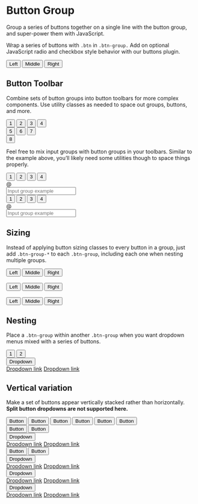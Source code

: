 # Button Group

<p class="lead">Group a series of buttons together on a single line with the button group, and super-power them with JavaScript.</p>

Wrap a series of buttons with `.btn` in `.btn-group.` Add on optional JavaScript radio and checkbox style behavior with our buttons plugin.

<example>
    <div class="btn-group" role="group" aria-label="Basic example">
        <button type="button" class="btn btn-secondary">Left</button>
        <button type="button" class="btn btn-secondary">Middle</button>
        <button type="button" class="btn btn-secondary">Right</button>
    </div>
</example>

## Button Toolbar

Combine sets of button groups into button toolbars for more complex components. Use utility classes as needed to space out groups, buttons, and more.

<example>
    <div class="btn-toolbar" role="toolbar" aria-label="Toolbar with button groups">
        <div class="btn-group mr-2" role="group" aria-label="First group">
            <button type="button" class="btn btn-secondary">1</button>
            <button type="button" class="btn btn-secondary">2</button>
            <button type="button" class="btn btn-secondary">3</button>
            <button type="button" class="btn btn-secondary">4</button>
        </div>
        <div class="btn-group mr-2" role="group" aria-label="Second group">
            <button type="button" class="btn btn-secondary">5</button>
            <button type="button" class="btn btn-secondary">6</button>
            <button type="button" class="btn btn-secondary">7</button>
        </div>
        <div class="btn-group" role="group" aria-label="Third group">
            <button type="button" class="btn btn-secondary">8</button>
        </div>
    </div>
</example>

Feel free to mix input groups with button groups in your toolbars. Similar to the example above, you’ll likely need some utilities though to space things properly.

<example>
    <div class="btn-toolbar mb-3" role="toolbar" aria-label="Toolbar with button groups">
        <div class="btn-group mr-2" role="group" aria-label="First group">
            <button type="button" class="btn btn-secondary">1</button>
            <button type="button" class="btn btn-secondary">2</button>
            <button type="button" class="btn btn-secondary">3</button>
            <button type="button" class="btn btn-secondary">4</button>
        </div>
        <div class="input-group">
            <div class="input-group-prepend">
            <div class="input-group-text" id="btnGroupAddon">@</div>
            </div>
            <input type="text" class="form-control" placeholder="Input group example" aria-label="Input group example" aria-describedby="btnGroupAddon">
        </div>
    </div>
    <div class="btn-toolbar justify-content-between" role="toolbar" aria-label="Toolbar with button groups">
        <div class="btn-group" role="group" aria-label="First group">
            <button type="button" class="btn btn-secondary">1</button>
            <button type="button" class="btn btn-secondary">2</button>
            <button type="button" class="btn btn-secondary">3</button>
            <button type="button" class="btn btn-secondary">4</button>
        </div>
        <div class="input-group">
            <div class="input-group-prepend">
            <div class="input-group-text" id="btnGroupAddon2">@</div>
            </div>
            <input type="text" class="form-control" placeholder="Input group example" aria-label="Input group example" aria-describedby="btnGroupAddon2">
        </div>
    </div>
</example>

## Sizing

Instead of applying button sizing classes to every button in a group, just add `.btn-group-*` to each `.btn-group`, including each one when nesting multiple groups.

<example>
    <div class="btn-group btn-group-lg" role="group" aria-label="Large button group">
        <button type="button" class="btn btn-secondary">Left</button>
        <button type="button" class="btn btn-secondary">Middle</button>
        <button type="button" class="btn btn-secondary">Right</button>
    </div>
    <br>
    <div class="btn-group" role="group" aria-label="Default button group">
        <button type="button" class="btn btn-secondary">Left</button>
        <button type="button" class="btn btn-secondary">Middle</button>
        <button type="button" class="btn btn-secondary">Right</button>
    </div>
    <br>
    <div class="btn-group btn-group-sm" role="group" aria-label="Small button group">
        <button type="button" class="btn btn-secondary">Left</button>
        <button type="button" class="btn btn-secondary">Middle</button>
        <button type="button" class="btn btn-secondary">Right</button>
    </div>
</example>

## Nesting

Place a `.btn-group` within another `.btn-group` when you want dropdown menus mixed with a series of buttons.

<example>
    <div class="btn-group" role="group" aria-label="Button group with nested dropdown">
        <button type="button" class="btn btn-secondary">1</button>
        <button type="button" class="btn btn-secondary">2</button>
        <div class="btn-group" role="group">
            <button id="btnGroupDrop1" type="button" class="btn btn-secondary dropdown-toggle" data-toggle="dropdown" aria-haspopup="true" aria-expanded="false">
                Dropdown
            </button>
            <div class="dropdown-menu" aria-labelledby="btnGroupDrop1">
                <a class="dropdown-item" href="#">Dropdown link</a>
                <a class="dropdown-item" href="#">Dropdown link</a>
            </div>
        </div>
    </div>
</example>

## Vertical variation

Make a set of buttons appear vertically stacked rather than horizontally. **Split button dropdowns are not supported here.**

<example>
    <div class="btn-group-vertical" role="group" aria-label="Vertical button group">
        <button type="button" class="btn btn-secondary">Button</button>
        <button type="button" class="btn btn-secondary">Button</button>
        <button type="button" class="btn btn-secondary">Button</button>
        <button type="button" class="btn btn-secondary">Button</button>
        <button type="button" class="btn btn-secondary">Button</button>
        <button type="button" class="btn btn-secondary">Button</button>
    </div>
</example>

<example>
    <div class="btn-group-vertical" role="group" aria-label="Vertical button group">
        <button type="button" class="btn btn-secondary">Button</button>
        <button type="button" class="btn btn-secondary">Button</button>
        <div class="btn-group" role="group">
            <button id="btnGroupVerticalDrop1" type="button" class="btn btn-secondary dropdown-toggle" data-toggle="dropdown" aria-haspopup="true" aria-expanded="false">
                Dropdown
            </button>
            <div class="dropdown-menu" aria-labelledby="btnGroupVerticalDrop1">
                <a class="dropdown-item" href="#">Dropdown link</a>
                <a class="dropdown-item" href="#">Dropdown link</a>
            </div>
        </div>
        <button type="button" class="btn btn-secondary">Button</button>
        <button type="button" class="btn btn-secondary">Button</button>
        <div class="btn-group" role="group">
            <button id="btnGroupVerticalDrop2" type="button" class="btn btn-secondary dropdown-toggle" data-toggle="dropdown" aria-haspopup="true" aria-expanded="false">
                Dropdown
            </button>
            <div class="dropdown-menu" aria-labelledby="btnGroupVerticalDrop2">
                <a class="dropdown-item" href="#">Dropdown link</a>
                <a class="dropdown-item" href="#">Dropdown link</a>
            </div>
        </div>
        <div class="btn-group" role="group">
            <button id="btnGroupVerticalDrop3" type="button" class="btn btn-secondary dropdown-toggle" data-toggle="dropdown" aria-haspopup="true" aria-expanded="false">
                Dropdown
            </button>
            <div class="dropdown-menu" aria-labelledby="btnGroupVerticalDrop3">
                <a class="dropdown-item" href="#">Dropdown link</a>
                <a class="dropdown-item" href="#">Dropdown link</a>
            </div>
        </div>
        <div class="btn-group" role="group">
            <button id="btnGroupVerticalDrop4" type="button" class="btn btn-secondary dropdown-toggle" data-toggle="dropdown" aria-haspopup="true" aria-expanded="false">
                Dropdown
            </button>
            <div class="dropdown-menu" aria-labelledby="btnGroupVerticalDrop4">
                <a class="dropdown-item" href="#">Dropdown link</a>
                <a class="dropdown-item" href="#">Dropdown link</a>
            </div>
        </div>
    </div>
</example>
